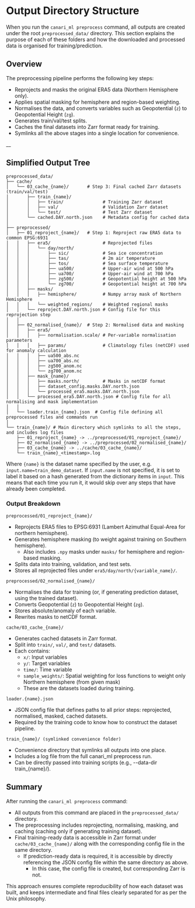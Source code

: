 # Output Directory Structure

When you run the `canari_ml preprocess` command, all outputs are created under the root `preprocessed_data/` directory.
This section explains the purpose of each of these folders and how the downloaded and processed data is organised for training/prediction.

## Overview

The preprocessing pipeline performs the following key steps:

- Reprojects and masks the original ERA5 data (Northern Hemisphere only).
- Applies spatial masking for hemisphere and region-based weighting.
- Normalises the data, and converts variables such as Geopotential (`z`) to Geopotential Height (`zg`).
- Generates train/val/test splits.
- Caches the final datasets into Zarr format ready for training.
- Symlinks all the above stages into a single location for convenience.

__

## Simplified Output Tree

``` console
preprocessed_data/
├── cache/
│   └── 03_cache_{name}/       # Step 3: Final cached Zarr datasets (train/val/test)
│       ├── train_{name}/
│       │   ├── train/               # Training Zarr dataset
│       │   ├── val/                 # Validation Zarr dataset
│       │   └── test/                # Test Zarr dataset
│       └── cached.DAY.north.json    # Metadata config for cached data
│
├── preprocessed/
│   ├── 01_reproject_{name}/   # Step 1: Reproject raw ERA5 data to common EPSG:6931
│   │   ├── era5/                    # Reprojected files
│   │   │   └── day/north/
│   │   │       ├── sic/             # Sea ice concentration
│   │   │       ├── tas/             # 2m air temperature
│   │   │       ├── tos/             # Sea surface temperature
│   │   │       ├── ua500/           # Upper-air wind at 500 hPa
│   │   │       ├── ua700/           # Upper-air wind at 700 hPa
│   │   │       ├── zg500/           # Geopotential height at 500 hPa
│   │   │       └── zg700/           # Geopotential height at 700 hPa
│   │   ├── masks/
│   │   │   ├── hemisphere/          # Numpy array mask of Northern Hemisphere
│   │   │   └── weighted_regions/    # Weighted regional masks
│   │   └── reproject.DAY.north.json # Config file for this reprojection step
│   │
│   ├── 02_normalised_{name}/  # Step 2: Normalised data and masking
│   │   ├── era5/
│   │   │   ├── normalisation.scale/ # Per-variable normalisation parameters
│   │   │   ├── params/              # Climatology files (netCDF) used for anomaly calculation
│   │   │   ├── ua500_abs.nc
│   │   │   ├── ua700_abs.nc
│   │   │   ├── zg500_anom.nc
│   │   │   └── zg700_anom.nc
│   │   ├── mask_{name}/
│   │   │   ├── masks.north/         # Masks in netCDF format
│   │   │   ├── dataset_config.masks.DAY.north.json
│   │   │   └── processed_era5.masks.DAY.north.json
│   │   └── processed_era5.DAY.north.json # Config file for all normalising and mask implementation
│   │
│   └── loader.train_{name}.json  # Config file defining all preprocessed files and commands run
│
└── train_{name}/ # Main directory which symlinks to all the steps, and includes log files
    ├── 01_reproject_{name} -> ../preprocessed/01_reproject_{name}/
    ├── 02_normalised_{name} -> ../preprocessed/02_normalised_{name}/
    ├── 03_cache_{name} -> ../cache/03_cache_{name}/
    └── train_{name}_<timestamp>.log
```

Where `{name}` is the dataset name specified by the user, e.g. `input.name=train_demo_dataset`.
If `input.name` is not specified, it is set to label it based on a hash generated from the
dictionary items in `input`. This means that each time you run it, it would skip over
any steps that have already been completed.

### Output Breakdown

`preprocessed/01_reproject_{name}/`

- Reprojects ERA5 files to EPSG:6931 (Lambert Azimuthal Equal-Area for northern hemisphere).
- Generates hemisphere masking (to weight against training on Southern hemisphere).
    - Also includes `.npy` masks under `masks/` for hemisphere and region-based masking.
- Splits data into training, validation, and test sets.
- Stores all reprojected files under `era5/day/north/{variable_name}/`.

`preprocessed/02_normalised_{name}/`

- Normalises the data for training (or, if generating prediction dataset, using the trained dataset).
- Converts Geopotential (`z`) to Geopotential Height (`zg`).
- Stores absolute/anomaly of each variable.
- Rewrites masks to netCDF format.

`cache/03_cache_{name}/`

- Generates cached datasets in Zarr format.
- Split into `train/`, `val/`, and `test/` datasets.
- Each contains:
    - `x/`: Input variables
    - `y/`: Target variables
    - `time/`: Time variable
    - `sample_weights/`: Spatial weighting for loss functions to weight only Northern hemisphere (from given mask)
    - These are the datasets loaded during training.

`loader.{name}.json`

- JSON config file that defines paths to all prior steps: reprojected, normalised, masked, cached datasets.
- Required by the training code to know how to construct the dataset pipeline.

`train_{name}/ (symlinked convenience folder)`

- Convenience directory that symlinks all outputs into one place.
- Includes a log file from the full canari_ml preprocess run.
- Can be directly passed into training scripts (e.g., --data-dir train_{name}/).

## Summary

After running the `canari_ml preprocess` command:

- All outputs from this command are placed in the `preprocessed_data/` directory.
- The preprocessing includes reprojecting, normalising, masking, and caching (caching only if generating training dataset).
- Final training-ready data is accessible in Zarr format under `cache/03_cache_{name}/` along with the corresponding config file in the same directory.
    - If prediction-ready data is required, it is accessible by directly referencing the JSON config file within the same directory as above.
        - In this case, the config file is created, but corresponding Zarr is not.

This approach ensures complete reproducibility of how each dataset was built, and keeps intermediate and final files clearly separated for as per the Unix philosophy.
